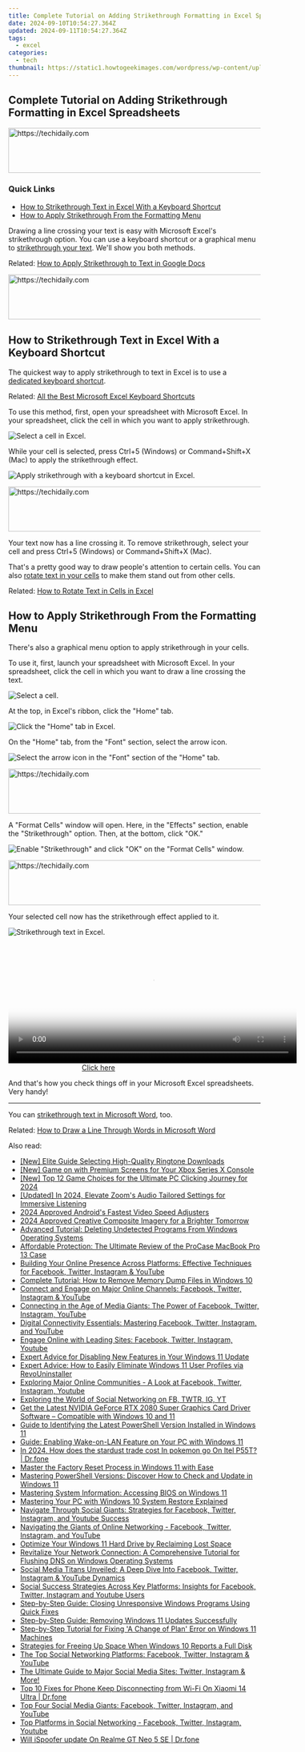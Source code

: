 ```yaml
---
title: Complete Tutorial on Adding Strikethrough Formatting in Excel Spreadsheets
date: 2024-09-10T10:54:27.364Z
updated: 2024-09-11T10:54:27.364Z
tags:
  - excel
categories:
  - tech
thumbnail: https://static1.howtogeekimages.com/wordpress/wp-content/uploads/2021/05/MS-excel-logo-675.png
---
```


## Complete Tutorial on Adding Strikethrough Formatting in Excel Spreadsheets





<!-- affiliate ads begin -->
<a href="https://ephamedtechinc.pxf.io/c/5597632/2137210/26400" target="_top" id="2137210">
  <img src="//a.impactradius-go.com/display-ad/26400-2137210" border="0" alt="https://techidaily.com" width="728" height="90"/>
</a>
<img height="0" width="0" src="https://ephamedtechinc.pxf.io/i/5597632/2137210/26400" style="position:absolute;visibility:hidden;" border="0" />
<!-- affiliate ads end -->




### Quick Links

* [How to Strikethrough Text in Excel With a Keyboard Shortcut](https://apple-account.techidaily.com/why-apple-account-disabled-on-your-apple-iphone-7-how-to-fix-by-drfone-ios/)
* [How to Apply Strikethrough From the Formatting Menu](https://games-able.techidaily.com/top-8-strategies-to-thrive-without-nyt-allies/)

 Drawing a line crossing your text is easy with Microsoft Excel's strikethrough option. You can use a keyboard shortcut or a graphical menu to [strikethrough your text](https://iphone-transfer.techidaily.com/in-2024-how-to-transfersync-notes-from-apple-iphone-6-plus-to-ipad-drfone-by-drfone-transfer-from-ios/). We'll show you both methods.

Related: [How to Apply Strikethrough to Text in Google Docs](https://iphone-transfer.techidaily.com/in-2024-how-to-transfersync-notes-from-apple-iphone-6-plus-to-ipad-drfone-by-drfone-transfer-from-ios/) 





<!-- affiliate ads begin -->
<a href="https://ephamedtechinc.pxf.io/c/5597632/2137227/26400" target="_top" id="2137227">
  <img src="//a.impactradius-go.com/display-ad/26400-2137227" border="0" alt="https://techidaily.com" width="728" height="90"/>
</a>
<img height="0" width="0" src="https://ephamedtechinc.pxf.io/i/5597632/2137227/26400" style="position:absolute;visibility:hidden;" border="0" />
<!-- affiliate ads end -->




##  How to Strikethrough Text in Excel With a Keyboard Shortcut

 The quickest way to apply strikethrough to text in Excel is to use a [dedicated keyboard shortcut](https://eaxpv-info.techidaily.com/updated-2024-approved-high-definition-ready-enabling-av1-on-youtube/).

Related: [All the Best Microsoft Excel Keyboard Shortcuts](https://eaxpv-info.techidaily.com/updated-2024-approved-high-definition-ready-enabling-av1-on-youtube/) 

 To use this method, first, open your spreadsheet with Microsoft Excel. In your spreadsheet, click the cell in which you want to apply strikethrough.

![Select a cell in Excel.](https://static1.howtogeekimages.com/wordpress/wp-content/uploads/2021/10/1-select-cell.png) 

 While your cell is selected, press Ctrl+5 (Windows) or Command+Shift+X (Mac) to apply the strikethrough effect.

![Apply strikethrough with a keyboard shortcut in Excel.](https://static1.howtogeekimages.com/wordpress/wp-content/uploads/2021/10/2-strikethrough-text-excel.png) 





<!-- affiliate ads begin -->
<a href="https://ephamedtechinc.pxf.io/c/5597632/2136618/26400" target="_top" id="2136618">
  <img src="//a.impactradius-go.com/display-ad/26400-2136618" border="0" alt="https://techidaily.com" width="728" height="90"/>
</a>
<img height="0" width="0" src="https://ephamedtechinc.pxf.io/i/5597632/2136618/26400" style="position:absolute;visibility:hidden;" border="0" />
<!-- affiliate ads end -->




 Your text now has a line crossing it. To remove strikethrough, select your cell and press Ctrl+5 (Windows) or Command+Shift+X (Mac).

 That's a pretty good way to draw people's attention to certain cells. You can also [rotate text in your cells](https://common-error.techidaily.com/rectifying-system-deficiency-msvcr71/) to make them stand out from other cells.

Related: [How to Rotate Text in Cells in Excel](https://common-error.techidaily.com/rectifying-system-deficiency-msvcr71/) 

##  How to Apply Strikethrough From the Formatting Menu

 There's also a graphical menu option to apply strikethrough in your cells.

 To use it, first, launch your spreadsheet with Microsoft Excel. In your spreadsheet, click the cell in which you want to draw a line crossing the text.

![Select a cell.](https://static1.howtogeekimages.com/wordpress/wp-content/uploads/2021/10/3-choose-cell.png) 

 At the top, in Excel's ribbon, click the "Home" tab.

![Click the "Home" tab in Excel.](https://static1.howtogeekimages.com/wordpress/wp-content/uploads/2021/10/4-excel-home-tab.png) 

 On the "Home" tab, from the "Font" section, select the arrow icon.

![Select the arrow icon in the "Font" section of the "Home" tab.](https://static1.howtogeekimages.com/wordpress/wp-content/uploads/2021/10/5-excel-font-option.png) 





<!-- affiliate ads begin -->
<a href="https://zebaoaffiliateprogram.pxf.io/c/5597632/2137972/21526" target="_top" id="2137972">
  <img src="//a.impactradius-go.com/display-ad/21526-2137972" border="0" alt="https://techidaily.com" width="728" height="90"/>
</a>
<img height="0" width="0" src="https://zebaoaffiliateprogram.pxf.io/i/5597632/2137972/21526" style="position:absolute;visibility:hidden;" border="0" />
<!-- affiliate ads end -->




 A "Format Cells" window will open. Here, in the "Effects" section, enable the "Strikethrough" option. Then, at the bottom, click "OK."

![Enable "Strikethrough" and click "OK" on the "Format Cells" window.](https://static1.howtogeekimages.com/wordpress/wp-content/uploads/2021/10/6-apply-strikethrough-excel.png) 





<!-- affiliate ads begin -->
<a href="https://aidotcom.pxf.io/c/5597632/2134499/19576" target="_top" id="2134499">
  <img src="//a.impactradius-go.com/display-ad/19576-2134499" border="0" alt="https://techidaily.com" width="600" height="90"/>
</a>
<img height="0" width="0" src="https://aidotcom.pxf.io/i/5597632/2134499/19576" style="position:absolute;visibility:hidden;" border="0" />
<!-- affiliate ads end -->




 Your selected cell now has the strikethrough effect applied to it.

![Strikethrough text in Excel.](https://static1.howtogeekimages.com/wordpress/wp-content/uploads/2021/10/7-strikethrough-applied-excel.png) 





<!-- affiliate ads begin -->
<span id="1983471">
					<video width="576" height="240" style="cursor:pointer"
           poster="//a.impactradius-go.com/display-clicktoplayimage/1983471.png"
           onclick="if(!this.playClicked){this.play();this.setAttribute('controls',true);this.playClicked=true;}">
	   <source src="//a.impactradius-go.com/display-ad/22993-1983471">
	   <img src="//a.impactradius-go.com/display-clicktoplayimage/1983471.png" style="border: none; height: 100%; width: 100%; object-fit: contain">
	</video>
	<div style="width:360px;text-align:center"><a href="javascript:window.open(decodeURIComponent('https%3A%2F%2Fhomestyler.sjv.io%2Fc%2F5597632%2F1983471%2F22993'), '_blank');void(0);">Click here</a></div>
</span>
<img height="0" width="0" src="https://imp.pxf.io/i/5597632/1983471/22993" style="position:absolute;visibility:hidden;" border="0" />
<!-- affiliate ads end -->




 And that's how you check things off in your Microsoft Excel spreadsheets. Very handy!

---

 You can [strikethrough text in Microsoft Word](https://media-tips.techidaily.com/a-comprehensive-guide-on-the-inner-workings-of-3d-sound-and-trusted-platforms-for-downloads/), too.

Related: [How to Draw a Line Through Words in Microsoft Word](https://media-tips.techidaily.com/a-comprehensive-guide-on-the-inner-workings-of-3d-sound-and-trusted-platforms-for-downloads/)

<ins class="adsbygoogle"
     style="display:block"
     data-ad-format="autorelaxed"
     data-ad-client="ca-pub-7571918770474297"
     data-ad-slot="1223367746"></ins>



<ins class="adsbygoogle"
     style="display:block"
     data-ad-client="ca-pub-7571918770474297"
     data-ad-slot="8358498916"
     data-ad-format="auto"
     data-full-width-responsive="true"></ins>

<span class="atpl-alsoreadstyle">Also read:</span>
<div><ul>
<li><a href="https://fox-helps.techidaily.com/new-elite-guide-selecting-high-quality-ringtone-downloads/"><u>[New] Elite Guide  Selecting High-Quality Ringtone Downloads</u></a></li>
<li><a href="https://some-knowledge.techidaily.com/new-game-on-with-premium-screens-for-your-xbox-series-x-console/"><u>[New] Game on with Premium Screens for Your Xbox Series X Console</u></a></li>
<li><a href="https://screen-recording.techidaily.com/new-top-12-game-choices-for-the-ultimate-pc-clicking-journey-for-2024/"><u>[New] Top 12 Game Choices for the Ultimate PC Clicking Journey for 2024</u></a></li>
<li><a href="https://screen-mirroring-recording.techidaily.com/updated-in-2024-elevate-zooms-audio-tailored-settings-for-immersive-listening/"><u>[Updated] In 2024, Elevate Zoom's Audio  Tailored Settings for Immersive Listening</u></a></li>
<li><a href="https://extra-resources.techidaily.com/2024-approved-androids-fastest-video-speed-adjusters/"><u>2024 Approved  Android's Fastest Video Speed Adjusters</u></a></li>
<li><a href="https://fox-links.techidaily.com/2024-approved-creative-composite-imagery-for-a-brighter-tomorrow/"><u>2024 Approved  Creative Composite Imagery for a Brighter Tomorrow</u></a></li>
<li><a href="https://win-forum.techidaily.com/advanced-tutorial-deleting-undetected-programs-from-windows-operating-systems/"><u>Advanced Tutorial: Deleting Undetected Programs From Windows Operating Systems</u></a></li>
<li><a href="https://buynow-marvelous.techidaily.com/affordable-protection-the-ultimate-review-of-the-procase-macbook-pro-13-case/"><u>Affordable Protection: The Ultimate Review of the ProCase MacBook Pro 13 Case</u></a></li>
<li><a href="https://win-forum.techidaily.com/building-your-online-presence-across-platforms-effective-techniques-for-facebook-twitter-instagram-and-youtube/"><u>Building Your Online Presence Across Platforms: Effective Techniques for Facebook, Twitter, Instagram & YouTube</u></a></li>
<li><a href="https://win-forum.techidaily.com/complete-tutorial-how-to-remove-memory-dump-files-in-windows-10/"><u>Complete Tutorial: How to Remove Memory Dump Files in Windows 10</u></a></li>
<li><a href="https://win-forum.techidaily.com/connect-and-engage-on-major-online-channels-facebook-twitter-instagram-and-youtube/"><u>Connect and Engage on Major Online Channels: Facebook, Twitter, Instagram & YouTube</u></a></li>
<li><a href="https://win-forum.techidaily.com/connecting-in-the-age-of-media-giants-the-power-of-facebook-twitter-instagram-youtube/"><u>Connecting in the Age of Media Giants: The Power of Facebook, Twitter, Instagram, YouTube</u></a></li>
<li><a href="https://win-forum.techidaily.com/1722915159357-digital-connectivity-essentials-mastering-facebook-twitter-instagram-and-youtube/"><u>Digital Connectivity Essentials: Mastering Facebook, Twitter, Instagram, and YouTube</u></a></li>
<li><a href="https://win-forum.techidaily.com/engage-online-with-leading-sites-facebook-twitter-instagram-youtube/"><u>Engage Online with Leading Sites: Facebook, Twitter, Instagram, Youtube</u></a></li>
<li><a href="https://win-forum.techidaily.com/expert-advice-for-disabling-new-features-in-your-windows-11-update/"><u>Expert Advice for Disabling New Features in Your Windows 11 Update</u></a></li>
<li><a href="https://win-forum.techidaily.com/expert-advice-how-to-easily-eliminate-windows-11-user-profiles-via-revouninstaller/"><u>Expert Advice: How to Easily Eliminate Windows 11 User Profiles via RevoUninstaller</u></a></li>
<li><a href="https://win-forum.techidaily.com/exploring-major-online-communities-a-look-at-facebook-twitter-instagram-youtube/"><u>Exploring Major Online Communities - A Look at Facebook, Twitter, Instagram, Youtube</u></a></li>
<li><a href="https://win-forum.techidaily.com/exploring-the-world-of-social-networking-on-fb-twtr-ig-yt/"><u>Exploring the World of Social Networking on FB, TWTR, IG, YT</u></a></li>
<li><a href="https://hardware-updates.techidaily.com/get-the-latest-nvidia-geforce-rtx-2080-super-graphics-card-driver-software-compatible-with-windows-10-and-11/"><u>Get the Latest NVIDIA GeForce RTX 2080 Super Graphics Card Driver Software – Compatible with Windows 10 and 11</u></a></li>
<li><a href="https://win-forum.techidaily.com/guide-to-identifying-the-latest-powershell-version-installed-in-windows-11/"><u>Guide to Identifying the Latest PowerShell Version Installed in Windows 11</u></a></li>
<li><a href="https://win-forum.techidaily.com/guide-enabling-wake-on-lan-feature-on-your-pc-with-windows-11/"><u>Guide: Enabling Wake-on-LAN Feature on Your PC with Windows 11</u></a></li>
<li><a href="https://android-pokemon-go.techidaily.com/in-2024-how-does-the-stardust-trade-cost-in-pokemon-go-on-itel-p55t-drfone-by-drfone-virtual-android/"><u>In 2024, How does the stardust trade cost In pokemon go On Itel P55T? | Dr.fone</u></a></li>
<li><a href="https://win-forum.techidaily.com/master-the-factory-reset-process-in-windows-11-with-ease/"><u>Master the Factory Reset Process in Windows 11 with Ease</u></a></li>
<li><a href="https://win-forum.techidaily.com/mastering-powershell-versions-discover-how-to-check-and-update-in-windows-11/"><u>Mastering PowerShell Versions: Discover How to Check and Update in Windows 11</u></a></li>
<li><a href="https://win-forum.techidaily.com/mastering-system-information-accessing-bios-on-windows-11/"><u>Mastering System Information: Accessing BIOS on Windows 11</u></a></li>
<li><a href="https://win-forum.techidaily.com/mastering-your-pc-with-windows-10-system-restore-explained/"><u>Mastering Your PC with Windows 10 System Restore Explained</u></a></li>
<li><a href="https://win-forum.techidaily.com/navigate-through-social-giants-strategies-for-facebook-twitter-instagram-and-youtube-success/"><u>Navigate Through Social Giants: Strategies for Facebook, Twitter, Instagram, and Youtube Success</u></a></li>
<li><a href="https://win-forum.techidaily.com/1722915316632-navigating-the-giants-of-online-networking-facebook-twitter-instagram-and-youtube/"><u>Navigating the Giants of Online Networking - Facebook, Twitter, Instagram, and YouTube</u></a></li>
<li><a href="https://win-forum.techidaily.com/optimize-your-windows-11-hard-drive-by-reclaiming-lost-space/"><u>Optimize Your Windows 11 Hard Drive by Reclaiming Lost Space</u></a></li>
<li><a href="https://win-forum.techidaily.com/revitalize-your-network-connection-a-comprehensive-tutorial-for-flushing-dns-on-windows-operating-systems/"><u>Revitalize Your Network Connection: A Comprehensive Tutorial for Flushing DNS on Windows Operating Systems</u></a></li>
<li><a href="https://win-forum.techidaily.com/social-media-titans-unveiled-a-deep-dive-into-facebook-twitter-instagram-and-youtube-dynamics/"><u>Social Media Titans Unveiled: A Deep Dive Into Facebook, Twitter, Instagram & YouTube Dynamics</u></a></li>
<li><a href="https://win-forum.techidaily.com/social-success-strategies-across-key-platforms-insights-for-facebook-twitter-instagram-and-youtube-users/"><u>Social Success Strategies Across Key Platforms: Insights for Facebook, Twitter, Instagram and Youtube Users</u></a></li>
<li><a href="https://win-forum.techidaily.com/step-by-step-guide-closing-unresponsive-windows-programs-using-quick-fixes/"><u>Step-by-Step Guide: Closing Unresponsive Windows Programs Using Quick Fixes</u></a></li>
<li><a href="https://win-forum.techidaily.com/step-by-step-guide-removing-windows-11-updates-successfully/"><u>Step-by-Step Guide: Removing Windows 11 Updates Successfully</u></a></li>
<li><a href="https://win-forum.techidaily.com/step-by-step-tutorial-for-fixing-a-change-of-plan-error-on-windows-11-machines/"><u>Step-by-Step Tutorial for Fixing 'A Change of Plan' Error on Windows 11 Machines</u></a></li>
<li><a href="https://win-forum.techidaily.com/strategies-for-freeing-up-space-when-windows-10-reports-a-full-disk/"><u>Strategies for Freeing Up Space When Windows 10 Reports a Full Disk</u></a></li>
<li><a href="https://win-forum.techidaily.com/the-top-social-networking-platforms-facebook-twitter-instagram-and-youtube/"><u>The Top Social Networking Platforms: Facebook, Twitter, Instagram & YouTube</u></a></li>
<li><a href="https://win-forum.techidaily.com/the-ultimate-guide-to-major-social-media-sites-twitter-instagram-and-more/"><u>The Ultimate Guide to Major Social Media Sites: Twitter, Instagram & More!</u></a></li>
<li><a href="https://howto.techidaily.com/top-10-fixes-for-phone-keep-disconnecting-from-wi-fi-on-xiaomi-14-ultra-drfone-by-drfone-fix-android-problems-fix-android-problems/"><u>Top 10 Fixes for Phone Keep Disconnecting from Wi-Fi On Xiaomi 14 Ultra | Dr.fone</u></a></li>
<li><a href="https://win-forum.techidaily.com/1722915367154-top-four-social-media-giants-facebook-twitter-instagram-and-youtube/"><u>Top Four Social Media Giants: Facebook, Twitter, Instagram, and YouTube</u></a></li>
<li><a href="https://win-forum.techidaily.com/top-platforms-in-social-networking-facebook-twitter-instagram-youtube/"><u>Top Platforms in Social Networking - Facebook, Twitter, Instagram, Youtube</u></a></li>
<li><a href="https://fake-location.techidaily.com/will-ispoofer-update-on-realme-gt-neo-5-se-drfone-by-drfone-virtual-android/"><u>Will iSpoofer update On Realme GT Neo 5 SE | Dr.fone</u></a></li>
</ul></div>

